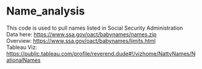 # Name_analysis
This code is used to pull names listed in Social Security Administration<br />
Data here: https://www.ssa.gov/oact/babynames/names.zip<br />
Overview: https://www.ssa.gov/oact/babynames/limits.html<br />
Tableau Viz: https://public.tableau.com/profile/reverend.dude#!/vizhome/NattyNames/NationalNames
